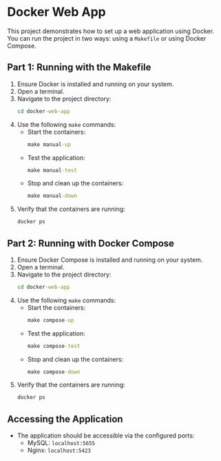 # Docker Web App

This project demonstrates how to set up a web application using Docker. You can run the project in two ways: using a `Makefile` or using Docker Compose.

## Part 1: Running with the Makefile

1. Ensure Docker is installed and running on your system.
2. Open a terminal.
3. Navigate to the project directory:
   ```cmd
   cd docker-web-app
   ```
4. Use the following `make` commands:
   - Start the containers:
     ```cmd
     make manual-up
     ```
   - Test the application:
     ```cmd
     make manual-test
     ```
   - Stop and clean up the containers:
     ```cmd
     make manual-down
     ```
5. Verify that the containers are running:
   ```cmd
   docker ps
   ```

## Part 2: Running with Docker Compose

1. Ensure Docker Compose is installed and running on your system.
2. Open a terminal.
3. Navigate to the project directory:
   ```cmd
   cd docker-web-app
   ```
4. Use the following `make` commands:
   - Start the containers:
     ```cmd
     make compose-up
     ```
   - Test the application:
     ```cmd
     make compose-test
     ```
   - Stop and clean up the containers:
     ```cmd
     make compose-down
     ```
5. Verify that the containers are running:
   ```cmd
   docker ps
   ```

## Accessing the Application

- The application should be accessible via the configured ports:
  - MySQL: `localhost:5655`
  - Nginx: `localhost:5423`
